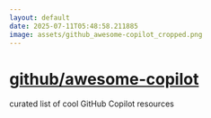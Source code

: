 ```yaml
---
layout: default
date: 2025-07-11T05:48:58.211885
image: assets/github_awesome-copilot_cropped.png
---
```


# [github/awesome-copilot](https://github.com/github/awesome-copilot)

curated list of cool GitHub Copilot resources
